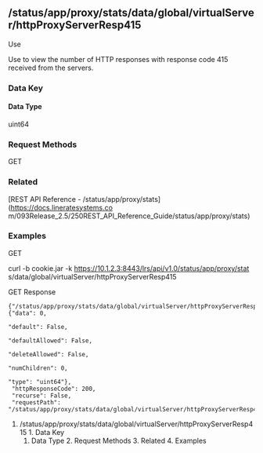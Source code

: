 ## /status/app/proxy/stats/data/global/virtualServer/httpProxyServerResp415

Use

Use to view the number of HTTP responses with response code 415 received from
the servers.

### Data Key

#### Data Type

uint64

### Request Methods

GET

### Related

[REST API Reference - /status/app/proxy/stats](https://docs.lineratesystems.co
m/093Release_2.5/250REST_API_Reference_Guide/status/app/proxy/stats)

### Examples

GET

curl -b cookie.jar -k https://10.1.2.3:8443/lrs/api/v1.0/status/app/proxy/stat
s/data/global/virtualServer/httpProxyServerResp415

GET Response

    
    {"/status/app/proxy/stats/data/global/virtualServer/httpProxyServerResp415": {"data": 0,
                                                                                "default": False,
                                                                                "defaultAllowed": False,
                                                                                "deleteAllowed": False,
                                                                                "numChildren": 0,
                                                                                "type": "uint64"},
     "httpResponseCode": 200,
     "recurse": False,
     "requestPath": "/status/app/proxy/stats/data/global/virtualServer/httpProxyServerResp415"}
    

  1. /status/app/proxy/stats/data/global/virtualServer/httpProxyServerResp415
    1. Data Key
      1. Data Type
    2. Request Methods
    3. Related
    4. Examples

